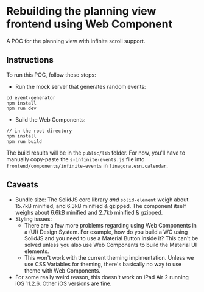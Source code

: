 # Rebuilding the planning view frontend using Web Component

A POC for the planning view with infinite scroll support.

## Instructions

To run this POC, follow these steps:

- Run the mock server that generates random events:

```
cd event-generator
npm install
npm run dev
```

- Build the Web Components:

```
// in the root directory
npm install
npm run build
```

The build results will be in the `public/lib` folder. For now, you'll have to manually copy-paste the `s-infinite-events.js` file into `frontend/components/infinite-events` in `linagora.esn.calendar`.

## Caveats

- Bundle size: The SolidJS core library _and_ `solid-element` weigh about 15.7kB minified, and 6.3kB minified & gzipped. The component itself weighs about 6.6kB minified and 2.7kb minified & gzipped.
- Styling issues:
  - There are a few more problems regarding using Web Components in a (UI) Design System. For example, how do you build a WC using SolidJS and you need to use a Material Button inside it? This can't be solved unless you also use Web Components to build the Material UI elements.
  - This won't work with the current theming implmentation. Unless we use CSS Variables for theming, there's basically no way to use theme with Web Components.
- For some really weird reason, this doesn't work on iPad Air 2 running iOS 11.2.6. Other iOS versions are fine.
